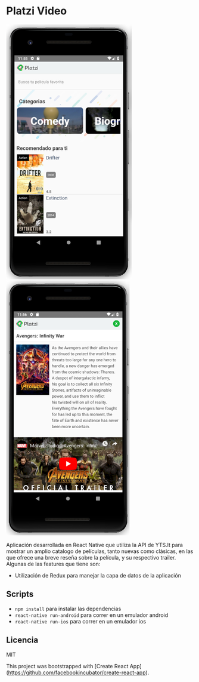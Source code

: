 # Platzi Video
![Captura de peliculas](.readme-static/capture-home.png) ![Captura de peliculas](.readme-static/capture-details.png)

Aplicación desarrollada en React Native que utiliza la API de YTS.lt  para mostrar un amplio catalogo de películas, tanto nuevas como clásicas, en las que ofrece una breve reseña sobre la película, y su respectivo trailer. Algunas de las features que tiene son:

* Utilización de Redux para manejar la capa de datos de la aplicación

## Scripts

* `npm install` para instalar las dependencias
* `react-native run-android` para correr en un emulador android
* `react-native run-ios` para correr en un emulador ios

## Licencia

MIT


This project was bootstrapped with [Create React App]
(https://github.com/facebookincubator/create-react-app).
